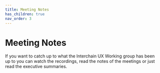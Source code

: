```yaml
---
title: Meeting Notes
has_children: true
nav_order: 3
---
```


# Meeting Notes

If you want to catch up to what the Interchain UX Working group has been up to you can watch the recordings, read the notes of the meetings or just read the executive summaries.
